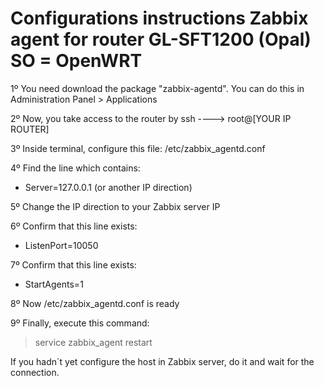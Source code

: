 # Configurations instructions Zabbix agent for router  GL-SFT1200 (Opal) SO = OpenWRT
 
1º You need download the package "zabbix-agentd". You can do this in Administration Panel > Applications

2º Now, you take access to the router by ssh ----> root@[YOUR IP ROUTER]

3º Inside terminal, configure this file: /etc/zabbix_agentd.conf

4º Find the line which contains: 
- Server=127.0.0.1 (or another IP direction)

5º Change the IP direction to your Zabbix server IP

6º Confirm that this line exists: 
- ListenPort=10050

7º Confirm that this line exists: 
- StartAgents=1

8º Now /etc/zabbix_agentd.conf is ready

9º Finally, execute this command:
> service zabbix_agent restart

If you hadn´t yet configure the host in Zabbix server, do it and wait for the connection.
